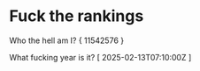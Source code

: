 # Fuck the rankings

Who the hell am I?
{ 11542576 }

What fucking year is it?
[ 2025-02-13T07:10:00Z ]
